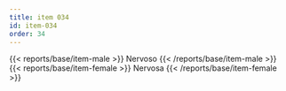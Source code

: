 ```yaml
---
title: item 034
id: item-034
order: 34
---
```

{{< reports/base/item-male >}}
  Nervoso
{{< /reports/base/item-male >}}
{{< reports/base/item-female >}}
  Nervosa
{{< /reports/base/item-female >}}